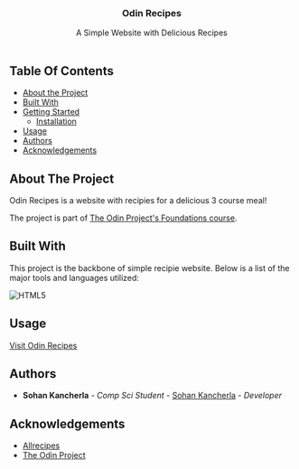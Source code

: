 <br/>
<p align="center">
  <h3 align="center">Odin Recipes</h3>

  <p align="center">
    A Simple Website with Delicious Recipes
    <br/>
    <br/>
  </p>
</p>

## Table Of Contents

* [About the Project](#about-the-project)
* [Built With](#built-with)
* [Getting Started](#getting-started)
  * [Installation](#installation)
* [Usage](#usage)
* [Authors](#authors)
* [Acknowledgements](#acknowledgements)

## About The Project

Odin Recipes is a website with recipies for a delicious 3 course meal!

The project is part of [The Odin Project's Foundations course](https://www.theodinproject.com/lessons/foundations-recipes).

## Built With

This project is the backbone of simple recipie website. Below is a list of the major tools and languages utilized:

  ![HTML5](https://img.shields.io/badge/html5-%23E34F26.svg?style=for-the-badge&logo=html5&logoColor=white)

## Usage

[Visit Odin Recipes](https://sohankancherla.github.io/odin-recipes/)

## Authors

* **Sohan Kancherla** - *Comp Sci Student* - [Sohan Kancherla](https://github.com/sohankancherla) - *Developer*

## Acknowledgements

* [Allrecipes](https://www.allrecipes.com/)
* [The Odin Project](https://www.theodinproject.com/)


